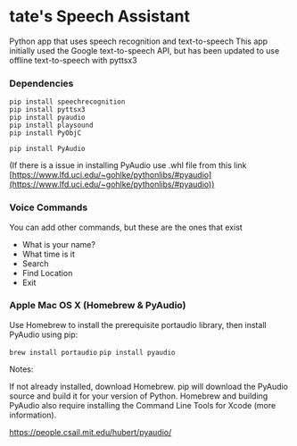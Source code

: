 # tate's Speech Assistant

Python app that uses speech recognition and text-to-speech
This app initially used the Google text-to-speech API, but has been updated to use offline text-to-speech with pyttsx3

### Dependencies

```
pip install speechrecognition
pip install pyttsx3
pip install pyaudio
pip install playsound
pip install PyObjC
```
```
pip install PyAudio
```
(If there is a issue in installing PyAudio use .whl file from this link [https://www.lfd.uci.edu/~gohlke/pythonlibs/#pyaudio](https://www.lfd.uci.edu/~gohlke/pythonlibs/#pyaudio))  

### Voice Commands

You can add other commands, but these are the ones that exist

- What is your name?
- What time is it
- Search
- Find Location
- Exit

### Apple Mac OS X (Homebrew & PyAudio)
Use Homebrew to install the prerequisite portaudio library, then install PyAudio using pip:

`brew install portaudio`
`pip install pyaudio`

Notes:

If not already installed, download Homebrew.
pip will download the PyAudio source and build it for your version of Python.
Homebrew and building PyAudio also require installing the Command Line Tools for Xcode (more information).

https://people.csail.mit.edu/hubert/pyaudio/
